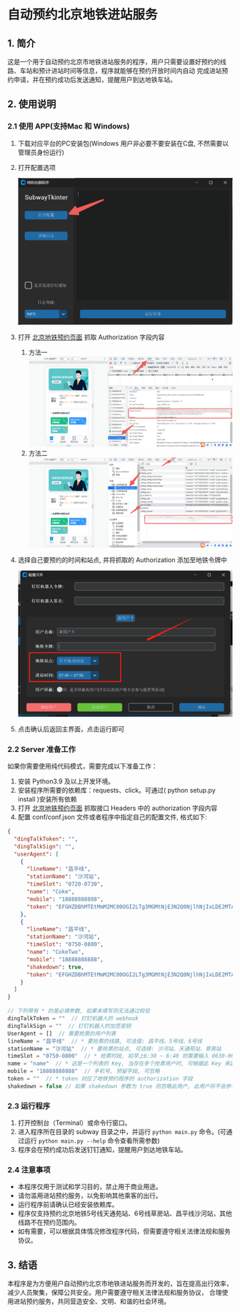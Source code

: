 # 自动预约北京地铁进站服务

## 1. 简介

这是一个用于自动预约北京市地铁进站服务的程序，用户只需要设置好预约的线路、车站和预计进站时间等信息，程序就能够在预约开放时间内自动
完成进站预约申请，并在预约成功后发送通知，提醒用户到达地铁车站。

## 2. 使用说明

### 2.1 使用 APP(支持Mac 和 Windows)
1. 下载对应平台的PC安装包(Windows 用户非必要不要安装在C盘, 不然需要以管理员身份运行)
2. 打开配置选项
   
    ![Image](images/openConfig.png)
3. 打开 [北京地铁预约页面](https://webui.mybti.cn/#/login) 抓取 Authorization 字段内容
   1. 方法一
   ![Image](images/getAuthorizationOne.png)
   2. 方法二
   ![Image](images/getAuthorizationTwo.png)
4. 选择自己要预约的时间和站点, 并将抓取的 Authorization 添加至地铁令牌中

    ![Image](images/writeConfig.png)
5. 点击确认后返回主界面，点击运行即可

### 2.2 Server 准备工作

如果你需要使用纯代码模式，需要完成以下准备工作：

1. 安装 Python3.9 及以上开发环境。
2. 安装程序所需要的依赖库：requests、click。可通过( python setup.py install )安装所有依赖
3. 打开 [北京地铁预约页面](https://webui.mybti.cn/#/login) 抓取接口 Headers 中的 authorization 字段内容
4. 配置 conf/conf.json 文件或者程序中指定自己的配置文件, 格式如下:
```json
{
  "dingTalkToken": "",
  "dingTalkSign": "",
  "userAgent": [
    {
      "lineName": "昌平线",
      "stationName": "沙河站",
      "timeSlot": "0720-0730",
      "name": "Coke",
      "mobile": "18888888888",
      "token": "EFGHZDBhMTEtMmM2MC00OGI2LTg3MGMtNjE3N2Q0NjlhNjIxLDE2MTA5NzE3MDUwOTIsTXFIeHlKb2JMRFovSTcrQnpPNFRkdXhzSTc4PQ=="
    },
    {
      "lineName": "昌平线",
      "stationName": "沙河站",
      "timeSlot": "0750-0800",
      "name": "CokeTwo",
      "mobile": "18888888888",
      "shakedown": true,
      "token": "EFGHZDBhMTEtMmM2MC00OGI2LTg3MGMtNjE3N2Q0NjlhNjIxLDE2MTA5NzE3MDUwOTIsTXFIeHlKb2JMRFovSTcrQnpPNFRkdXhzSTc4PQ=="
    }
  ]
}
```
```javascript
// 下列带有 * 的是必填参数, 如果未填写则无法通过校验
dingTalkToken = ""  // 钉钉机器人的 webhook
dingTalkSign = ""  // 钉钉机器人的加签密钥
UserAgent = []  // 需要抢票的用户列表
lineName = "昌平线"  // * 要抢票的线路, 可选值: 昌平线、5号线、6号线
stationName = "沙河站"  // * 要抢票的站点, 可选择: 沙河站、天通苑站、草房站
timeSlot = "0750-0800"  // * 抢票时段, 如早上6:30 ~ 6:40 则需要输入 0630-0640
name = "name"  // * 这是一个列表的 Key, 当存在多个抢票用户时, 可根据此 Key 来区分用户
mobile = "18888888888"  // 手机号, 预留字段, 可忽略
token = ""  // * token 对应了地铁预约程序的 authorization 字段
shakedown = false // 如果 shakedown 参数为 true 则忽略此用户, 此用户将不会参与抢票、验证及消息通知
```

### 2.3 运行程序

1. 打开控制台（Terminal）或命令行窗口。
2. 进入程序所在目录的 subway 目录之中，并运行 `python main.py` 命令。(可通过运行 `python main.py --help` 命令查看所需参数)
3. 程序会在预约成功后发送钉钉通知，提醒用户到达地铁车站。

### 2.4 注意事项

- 本程序仅用于测试和学习目的，禁止用于商业用途。
- 请勿滥用进站预约服务，以免影响其他乘客的出行。
- 运行程序前请确认已经安装依赖库。
- 程序仅支持预约北京地铁5号线天通苑站、6号线草房站、昌平线沙河站，其他线路不在预约范围内。
- 如有需要，可以根据具体情况修改程序代码，但需要遵守相关法律法规和服务协议。

## 3. 结语

本程序是为方便用户自动预约北京市地铁进站服务而开发的，旨在提高出行效率，减少人员聚集，保障公共安全。用户需要遵守相关法律法规和服务协议，
合理使用进站预约服务，共同营造安全、文明、和谐的社会环境。
